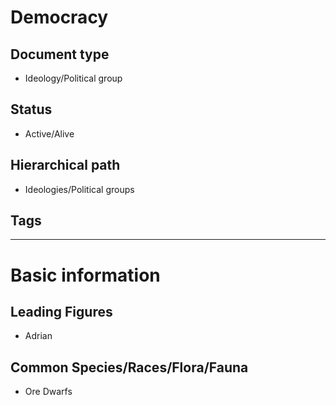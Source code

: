 # Democracy

## Document type

 - Ideology/Political group

## Status

 - Active/Alive

## Hierarchical path

 - Ideologies/Political groups

## Tags

---

# Basic information

## Leading Figures

 - Adrian

## Common Species/Races/Flora/Fauna

 - Ore Dwarfs
